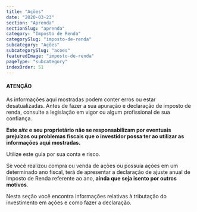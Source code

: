 ```yaml
---
title: "Ações"
date: "2020-03-23"
section: "Aprenda"
sectionSlug: "aprenda"
category: "Imposto de Renda"
categorySlug: "imposto-de-renda"
subcategory: "Ações"
subcategorySlug: "acoes"
featuredImage: "imposto-de-renda"
pageType: "subcategory"
indexOrder: 51
---
```


<div class="dashedBox">

<h4>ATENÇÃO</h4>

As informações aqui mostradas podem conter erros ou estar desatualizadas. Antes de fazer a sua apuração e declaração de imposto de renda, consulte a legislação em vigor ou algum profissional de sua confiança.

**Este *site* e seu proprietário não se responsabilizam por eventuais prejuízos ou problemas fiscais que o investidor possa ter ao utilizar as informações aqui mostradas.**

Utilize este guia por sua conta e risco.


</div>


Se você realizou compra ou venda de ações ou possuía ações em um determinado ano fiscal, terá de apresentar a declaração de ajuste anual de Imposto de Renda referente ao ano, **ainda que seja isento por outros motivos**.

Nesta seção você encontra informações relativas à tributação do investimento em ações e como fazer a declaração.
